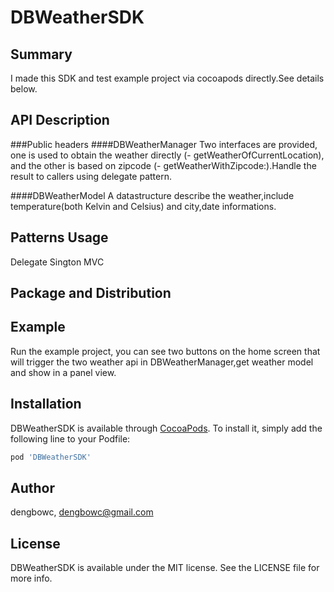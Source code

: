 # DBWeatherSDK

## Summary
I made this SDK and test example project via cocoapods directly.See details below.

## API Description

###Public headers
####DBWeatherManager
Two interfaces are provided, one is used to obtain the weather directly (- getWeatherOfCurrentLocation), and the other is based on zipcode (- getWeatherWithZipcode:).Handle the result to callers using delegate pattern.

####DBWeatherModel
A datastructure describe the weather,include temperature(both Kelvin and Celsius) and city,date informations.

## Patterns Usage
Delegate Sington MVC

## Package and Distribution


## Example

Run the example project, you can see two buttons on the home screen that will trigger the two weather api in DBWeatherManager,get weather model and show in a panel view.

## Installation

DBWeatherSDK is available through [CocoaPods](https://cocoapods.org). To install
it, simply add the following line to your Podfile:

```ruby
pod 'DBWeatherSDK'
```

## Author

dengbowc, dengbowc@gmail.com

## License

DBWeatherSDK is available under the MIT license. See the LICENSE file for more info.
